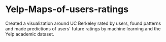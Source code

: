 # Yelp-Maps-of-users-ratings
Created a visualization around UC Berkeley rated by users, found patterns and made predictions of users' future ratings by machine learning and the Yelp academic dataset. 
